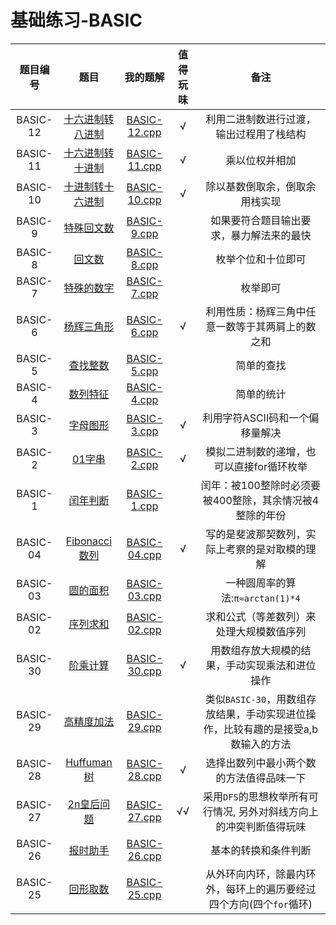 # 基础练习-BASIC

| 题目编号 | 题目 | 我的题解 | 值得玩味 |备注|
|:---:|:---:|:---:|:---:|:---:|
|BASIC-12|[十六进制转八进制](http://lx.lanqiao.cn/problem.page?gpid=T51)|[BASIC-12.cpp](./BASIC-12.cpp)|√|利用二进制数进行过渡，输出过程用了栈结构|
|BASIC-11|[十六进制转十进制](http://lx.lanqiao.cn/problem.page?gpid=T50)|[BASIC-11.cpp](./BASIC-11.cpp)|√|乘以位权并相加|
|BASIC-10|[十进制转十六进制](http://lx.lanqiao.cn/problem.page?gpid=T49)|[BASIC-10.cpp](./BASIC-10.cpp)|√|除以基数倒取余，倒取余用栈实现|
|BASIC-9|[特殊回文数](http://lx.lanqiao.cn/problem.page?gpid=T48)|[BASIC-9.cpp](./BASIC-9.cpp)| |如果要符合题目输出要求，暴力解法来的最快|
|BASIC-8|[回文数](http://lx.lanqiao.cn/problem.page?gpid=T47)|[BASIC-8.cpp](./BASIC-8.cpp)| |枚举个位和十位即可|
|BASIC-7|[特殊的数字](http://lx.lanqiao.cn/problem.page?gpid=T46)|[BASIC-7.cpp](./BASIC-7.cpp)| |枚举即可|
|BASIC-6|[杨辉三角形](http://lx.lanqiao.cn/problem.page?gpid=T10)|[BASIC-6.cpp](./BASIC-6.cpp)|√|利用性质：杨辉三角中任意一数等于其两肩上的数之和|
|BASIC-5|[查找整数](http://lx.lanqiao.cn/problem.page?gpid=T9)|[BASIC-5.cpp](./BASIC-5.cpp)| |简单的查找|
|BASIC-4|[数列特征](http://lx.lanqiao.cn/problem.page?gpid=T8)|[BASIC-4.cpp](./BASIC-4.cpp)| |简单的统计|
|BASIC-3|[字母图形](http://lx.lanqiao.cn/problem.page?gpid=T7)|[BASIC-3.cpp](./BASIC-3.cpp)|√|利用字符ASCII码和一个偏移量解决|
|BASIC-2|[01字串](http://lx.lanqiao.cn/problem.page?gpid=T6)|[BASIC-2.cpp](./BASIC-2.cpp)|√|模拟二进制数的递增，也可以直接for循环枚举|
|BASIC-1|[闰年判断](http://lx.lanqiao.cn/problem.page?gpid=T5)|[BASIC-1.cpp](./BASIC-1.cpp)| |闰年：被100整除时必须要被400整除，其余情况被4整除的年份|
|BASIC-04|[Fibonacci数列](http://lx.lanqiao.cn/problem.page?gpid=T4)|[BASIC-04.cpp](./BASIC-04.cpp)| √ |写的是斐波那契数列，实际上考察的是对取模的理解|
|BASIC-03|[圆的面积](http://lx.lanqiao.cn/problem.page?gpid=T3)|[BASIC-03.cpp](./BASIC-03.cpp)|  |一种圆周率的算法:`π≈arctan(1)*4`|  
|BASIC-02|[序列求和](http://lx.lanqiao.cn/problem.page?gpid=T2)|[BASIC-02.cpp](./BASIC-02.cpp)|  |求和公式（等差数列）来处理大规模数值序列|  
|BASIC-30|[阶乘计算](https://www.dotcpp.com/oj/problem1474.html)|[BASIC-30.cpp](./BASIC-30.cpp)|√|用数组存放大规模的结果，手动实现乘法和进位操作|
|BASIC-29|[高精度加法](https://www.dotcpp.com/oj/problem1475.html)|[BASIC-29.cpp](./BASIC-29.cpp)| |类似`BASIC-30`，用数组存放结果，手动实现进位操作，比较有趣的是接受a,b数输入的方法|
|BASIC-28|[Huffuman树](https://www.dotcpp.com/oj/problem1462.html)|[BASIC-28.cpp](./BASIC-28.cpp)|√|选择出数列中最小两个数的方法值得品味一下|
|BASIC-27|[2n皇后问题](https://www.dotcpp.com/oj/problem1460.html)|[BASIC-27.cpp](./BASIC-27.cpp)|√√|采用`DFS`的思想枚举所有可行情况, 另外对斜线方向上的冲突判断值得玩味 |
|BASIC-26|[报时助手](https://www.dotcpp.com/oj/problem1468.html)|[BASIC-26.cpp](./BASIC-26.cpp)| | 基本的转换和条件判断 |  
|BASIC-25|[回形取数](https://www.dotcpp.com/oj/problem1465.html)|[BASIC-25.cpp](./BASIC-25.cpp)| | 从外环向内环，除最内环外，每环上的遍历要经过四个方向(四个`for`循环) |  


